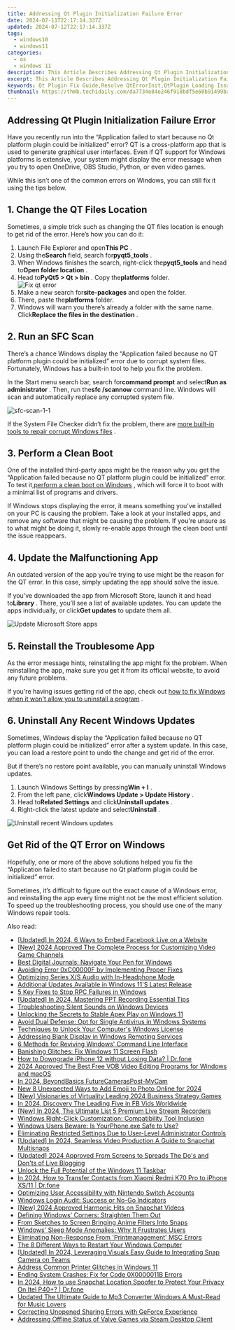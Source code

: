 ```yaml
---
title: Addressing Qt Plugin Initialization Failure Error
date: 2024-07-11T22:17:14.337Z
updated: 2024-07-12T22:17:14.337Z
tags:
  - windows10
  - windows11
categories:
  - os
  - windows 11
description: This Article Describes Addressing Qt Plugin Initialization Failure Error
excerpt: This Article Describes Addressing Qt Plugin Initialization Failure Error
keywords: Qt Plugin Fix Guide,Resolve QtErrorInit,QtPlugin Loading Issue,Correct Qt Plugin Error,QT Init Fail Solutions,Debugging Qt Initialization,Qt Plugin Troubleshooting Steps
thumbnail: https://thmb.techidaily.com/da7734e84e246f918bdf5e60b91499ba1ad1512932f71cc8b0057c6b83a1e49f.jpg
---
```


## Addressing Qt Plugin Initialization Failure Error

 Have you recently run into the “Application failed to start because no Qt platform plugin could be initialized” error? QT is a cross-platform app that is used to generate graphical user interfaces. Even if QT support for Windows platforms is extensive, your system might display the error message when you try to open OneDrive, OBS Studio, Python, or even video games.

 While this isn’t one of the common errors on Windows, you can still fix it using the tips below.

## 1\. Change the QT Files Location

 Sometimes, a simple trick such as changing the QT files location is enough to get rid of the error. Here’s how you can do it:

1. Launch File Explorer and open**This PC** .
2. Using the**Search** field, search for**pyqt5\_tools** .
3. When Windows finishes the search, right-click the**pyqt5\_tools** and head to**Open folder location** .
4. Head to**PyQt5 > Qt > bin** . Copy the**platforms** folder.  
![Fix qt error](https://static1.makeuseofimages.com/wordpress/wp-content/uploads/2023/01/platforms-folder-1.jpg)
5. Make a new search for**site-packages** and open the folder.
6. There, paste the**platforms** folder.
7. Windows will warn you there’s already a folder with the same name. Click**Replace the files in the destination** .

## 2\. Run an SFC Scan

 There’s a chance Windows display the “Application failed because no QT platform plugin could be initialized” error due to corrupt system files. Fortunately, Windows has a built-in tool to help you fix the problem.

 In the Start menu search bar, search for**command prompt** and select**Run as administrator** . Then, run the**sfc /scannow** command line. Windows will scan and automatically replace any corrupted system file.

![sfc-scan-1-1](https://static1.makeuseofimages.com/wordpress/wp-content/uploads/2023/01/sfc-scan-1-1.jpg)

 If the System File Checker didn’t fix the problem, there are [more built-in tools to repair corrupt Windows files](https://www.makeuseof.com/windows-built-in-repair-tools/) .

## 3\. Perform a Clean Boot

 One of the installed third-party apps might be the reason why you get the “Application failed because no QT platform plugin could be initialized” error. To test it,[perform a clean boot on Windows](https://www.makeuseof.com/clean-boot-windows-11/) , which will force it to boot with a minimal list of programs and drivers.

 If Windows stops displaying the error, it means something you've installed on your PC is causing the problem. Take a look at your installed apps, and remove any software that might be causing the problem. If you're unsure as to what might be doing it, slowly re-enable apps through the clean boot until the issue reappears.

## 4\. Update the Malfunctioning App

 An outdated version of the app you're trying to use might be the reason for the QT error. In this case, simply updating the app should solve the issue.

 If you’ve downloaded the app from Microsoft Store, launch it and head to**Library** . There, you’ll see a list of available updates. You can update the apps individually, or click**Get updates** to update them all.

![Update Microsoft Store apps](https://static1.makeuseofimages.com/wordpress/wp-content/uploads/2023/01/mcirosoft-store-1.jpg)

## 5\. Reinstall the Troublesome App

 As the error message hints, reinstalling the app might fix the problem. When reinstalling the app, make sure you get it from its official website, to avoid any future problems.

 If you're having issues getting rid of the app, check out [how to fix Windows when it won't allow you to uninstall a program](https://www.makeuseof.com/windows-cant-uninstall-program-fix/) .

## 6\. Uninstall Any Recent Windows Updates

 Sometimes, Windows display the “Application failed because no QT platform plugin could be initialized” error after a system update. In this case, you can load a restore point to undo the change and get rid of the error.

 But if there’s no restore point available, you can manually uninstall Windows updates.

1. Launch Windows Settings by pressing**Win + I** .
2. From the left pane, click**Windows Update > Update History** .
3. Head to**Related Settings** and click**Uninstall updates** .
4. Right-click the latest update and select**Uninstall** .

![Uninstall recent Windows updates](https://static1.makeuseofimages.com/wordpress/wp-content/uploads/2023/01/uninstall-updates-1.jpg)

## Get Rid of the QT Error on Windows

 Hopefully, one or more of the above solutions helped you fix the “Application failed to start because no Qt platform plugin could be initialized” error.

 Sometimes, it’s difficult to figure out the exact cause of a Windows error, and reinstalling the app every time might not be the most efficient solution. To speed up the troubleshooting process, you should use one of the many Windows repair tools.


<ins class="adsbygoogle"
     style="display:block"
     data-ad-format="autorelaxed"
     data-ad-client="ca-pub-7571918770474297"
     data-ad-slot="1223367746"></ins>



<ins class="adsbygoogle"
     style="display:block"
     data-ad-client="ca-pub-7571918770474297"
     data-ad-slot="8358498916"
     data-ad-format="auto"
     data-full-width-responsive="true"></ins>



<span class="atpl-alsoreadstyle">Also read:</span>
<div><ul>
<li><a href="https://facebook-video-content.techidaily.com/updated-in-2024-6-ways-to-embed-facebook-live-on-a-website/"><u>[Updated] In 2024, 6 Ways to Embed Facebook Live on a Website</u></a></li>
<li><a href="https://youtube-zero.techidaily.com/024-approved-the-complete-process-for-customizing-video-game-channels/"><u>[New] 2024 Approved  The Complete Process for Customizing Video Game Channels</u></a></li>
<li><a href="https://windows11.techidaily.com/best-digital-journals-navigate-your-pen-for-windows/"><u>Best Digital Journals: Navigate Your Pen for Windows</u></a></li>
<li><a href="https://windows11.techidaily.com/avoiding-error-0xc00000f-by-implementing-proper-fixes/"><u>Avoiding Error 0xC00000F by Implementing Proper Fixes</u></a></li>
<li><a href="https://games-able.techidaily.com/optimizing-series-xs-audio-with-in-headphone-mode/"><u>Optimizing Series X/S Audio with In-Headphone Mode</u></a></li>
<li><a href="https://windows11.techidaily.com/additional-updates-available-in-windows-11s-latest-release/"><u>Additional Updates Available in Windows 11'S Latest Release</u></a></li>
<li><a href="https://windows11.techidaily.com/5-key-fixes-to-stop-rpc-failures-in-windows/"><u>5 Key Fixes to Stop RPC Failures in Windows</u></a></li>
<li><a href="https://screen-video-capture.techidaily.com/updated-in-2024-mastering-ppt-recording-essential-tips/"><u>[Updated] In 2024, Mastering PPT Recording  Essential Tips</u></a></li>
<li><a href="https://windows11.techidaily.com/troubleshooting-silent-sounds-on-windows-devices/"><u>Troubleshooting Silent Sounds on Windows Devices</u></a></li>
<li><a href="https://windows11.techidaily.com/unlocking-the-secrets-to-stable-apex-play-on-windows-11/"><u>Unlocking the Secrets to Stable Apex Play on Windows 11</u></a></li>
<li><a href="https://windows11.techidaily.com/avoid-dual-defense-opt-for-single-antivirus-in-windows-systems/"><u>Avoid Dual Defense: Opt for Single Antivirus in Windows Systems</u></a></li>
<li><a href="https://windows11.techidaily.com/techniques-to-unlock-your-computers-windows-license/"><u>Techniques to Unlock Your Computer's Windows License</u></a></li>
<li><a href="https://windows11.techidaily.com/addressing-blank-display-in-windows-remoting-services/"><u>Addressing Blank Display in Windows Remoting Services</u></a></li>
<li><a href="https://windows11.techidaily.com/6-methods-for-reviving-windows-command-line-interface/"><u>6 Methods for Reviving Windows' Command Line Interface</u></a></li>
<li><a href="https://windows11.techidaily.com/banishing-glitches-fix-windows-11-screen-flash/"><u>Banishing Glitches: Fix Windows 11 Screen Flash</u></a></li>
<li><a href="https://blog-min.techidaily.com/how-to-downgrade-iphone-12-without-losing-data-drfone-by-drfone-ios-system-repair-ios-system-repair/"><u>How to Downgrade iPhone 12 without Losing Data? | Dr.fone</u></a></li>
<li><a href="https://video-content-creator.techidaily.com/2024-approved-the-best-free-vob-video-editing-programs-for-windows-and-macos/"><u>2024 Approved The Best Free VOB Video Editing Programs for Windows and macOS</u></a></li>
<li><a href="https://screen-recording.techidaily.com/in-2024-beyondbasics-futurecameraspost-mycam/"><u>In 2024, BeyondBasics  FutureCamerasPost-MyCam</u></a></li>
<li><a href="https://ai-editing-video.techidaily.com/new-8-unexpected-ways-to-add-emoji-to-photo-online-for-2024/"><u>New 8 Unexpected Ways to Add Emoji to Photo Online for 2024</u></a></li>
<li><a href="https://video-screen-grab.techidaily.com/new-visionaries-of-virtuality-leading-2024-business-strategy-games/"><u>[New] Visionaries of Virtuality  Leading 2024 Business Strategy Games</u></a></li>
<li><a href="https://facebook-videos.techidaily.com/in-2024-discovery-the-leading-five-in-fb-vids-worldwide/"><u>In 2024, Discovery  The Leading Five in FB Vids Worldwide</u></a></li>
<li><a href="https://desktop-recording.techidaily.com/new-in-2024-the-ultimate-list-5-premium-live-stream-recorders/"><u>[New] In 2024, The Ultimate List  5 Premium Live Stream Recorders</u></a></li>
<li><a href="https://windows11.techidaily.com/windows-right-click-customization-compatibility-tool-inclusion/"><u>Windows Right-Click Customization: Compatibility Tool Inclusion</u></a></li>
<li><a href="https://windows11.techidaily.com/windows-users-beware-is-yourphoneexe-safe-to-use/"><u>Windows Users Beware: Is YourPhone.exe Safe to Use?</u></a></li>
<li><a href="https://windows11.techidaily.com/eliminating-restricted-settings-due-to-user-level-administrator-controls/"><u>Eliminating Restricted Settings Due to User-Level Administrator Controls</u></a></li>
<li><a href="https://snapchat-videos.techidaily.com/updated-in-2024-seamless-video-production-a-guide-to-snapchat-multisnaps/"><u>[Updated] In 2024, Seamless Video Production  A Guide to Snapchat Multisnaps</u></a></li>
<li><a href="https://eaxpv-info.techidaily.com/updated-2024-approved-from-screens-to-spreads-the-dos-and-donts-of-live-blogging/"><u>[Updated] 2024 Approved  From Screens to Spreads  The Do's and Don'ts of Live Blogging</u></a></li>
<li><a href="https://windows11.techidaily.com/unlock-the-full-potential-of-the-windows-11-taskbar/"><u>Unlock the Full Potential of the Windows 11 Taskbar</u></a></li>
<li><a href="https://android-transfer.techidaily.com/in-2024-how-to-transfer-contacts-from-xiaomi-redmi-k70-pro-to-iphone-xs11-drfone-by-drfone-transfer-from-android-transfer-from-android/"><u>In 2024, How to Transfer Contacts from Xiaomi Redmi K70 Pro to iPhone XS/11 | Dr.fone</u></a></li>
<li><a href="https://games-able.techidaily.com/optimizing-user-accessibility-with-nintendo-switch-accounts/"><u>Optimizing User Accessibility with Nintendo Switch Accounts</u></a></li>
<li><a href="https://windows11.techidaily.com/windows-login-audit-success-or-no-go-indicators/"><u>Windows Login Audit: Success or No-Go Indicators</u></a></li>
<li><a href="https://snapchat-videos.techidaily.com/new-2024-approved-harmonic-hits-on-snapchat-videos/"><u>[New] 2024 Approved  Harmonic Hits on Snapchat Videos</u></a></li>
<li><a href="https://windows11.techidaily.com/defining-windows-corners-straighten-them-out/"><u>Defining Windows' Corners: Straighten Them Out</u></a></li>
<li><a href="https://tiktok-videos.techidaily.com/from-sketches-to-screen-bringing-anime-filters-into-snaps/"><u>From Sketches to Screen  Bringing Anime Filters Into Snaps</u></a></li>
<li><a href="https://windows11.techidaily.com/windows-sleep-mode-anomalies-why-it-frustrates-users/"><u>Windows' Sleep Mode Anomalies: Why It Frustrates Users</u></a></li>
<li><a href="https://windows11.techidaily.com/eliminating-non-response-from-printmanagement-msc-errors/"><u>Eliminating Non-Response From 'Printmanagement' MSC Errors</u></a></li>
<li><a href="https://windows11.techidaily.com/the-8-different-ways-to-restart-your-windows-computer/"><u>The 8 Different Ways to Restart Your Windows Computer</u></a></li>
<li><a href="https://snapchat-videos.techidaily.com/updated-in-2024-leveraging-visuals-easy-guide-to-integrating-snap-camera-on-teams/"><u>[Updated] In 2024, Leveraging Visuals  Easy Guide to Integrating Snap Camera on Teams</u></a></li>
<li><a href="https://windows11.techidaily.com/address-common-printer-glitches-in-windows-11/"><u>Address Common Printer Glitches in Windows 11</u></a></li>
<li><a href="https://windows11.techidaily.com/ending-system-crashes-fix-for-code-0x0000011b-errors/"><u>Ending System Crashes: Fix for Code 0X0000011B Errors</u></a></li>
<li><a href="https://phone-solutions.techidaily.com/in-2024-how-to-use-snapchat-location-spoofer-to-protect-your-privacy-on-itel-p40plus-drfone-by-drfone-virtual-android/"><u>In 2024, How to use Snapchat Location Spoofer to Protect Your Privacy On Itel P40+? | Dr.fone</u></a></li>
<li><a href="https://smart-video-creator.techidaily.com/updated-the-ultimate-guide-to-mp3-converter-windows-a-must-read-for-music-lovers/"><u>Updated The Ultimate Guide to Mp3 Converter Windows A Must-Read for Music Lovers</u></a></li>
<li><a href="https://windows11.techidaily.com/correcting-unopened-sharing-errors-with-geforce-experience/"><u>Correcting Unopened Sharing Errors with GeForce Experience</u></a></li>
<li><a href="https://windows11.techidaily.com/addressing-offline-status-of-valve-games-via-steam-desktop-client/"><u>Addressing Offline Status of Valve Games via Steam Desktop Client</u></a></li>
</ul></div>
